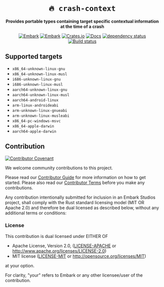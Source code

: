 <!-- Allow this file to not have a first line heading -->
<!-- markdownlint-disable-file MD041 -->

<!-- inline html -->
<!-- markdownlint-disable-file MD033 MD036 -->

<div align="center">

# `🔥 crash-context`

**Provides portable types containing target specific contextual information at the time of a crash**

[![Embark](https://img.shields.io/badge/embark-open%20source-blueviolet.svg)](https://embark.dev)
[![Embark](https://img.shields.io/badge/discord-ark-%237289da.svg?logo=discord)](https://discord.gg/dAuKfZS)
[![Crates.io](https://img.shields.io/crates/v/crash-context.svg)](https://crates.io/crates/crash-context)
[![Docs](https://docs.rs/crash-context/badge.svg)](https://docs.rs/crash-context)
[![dependency status](https://deps.rs/repo/github/EmbarkStudios/crash-handling/status.svg)](https://deps.rs/repo/github/EmbarkStudios/crash-handling)
[![Build status](https://github.com/EmbarkStudios/crash-handling/workflows/CI/badge.svg)](https://github.com/EmbarkStudios/crash-handling/actions)

</div>

## Supported targets

- `x86_64-unknown-linux-gnu`
- `x86_64-unknown-linux-musl`
- `i686-unknown-linux-gnu`
- `i686-unknown-linux-musl`
- `aarch64-unknown-linux-gnu`
- `aarch64-unknown-linux-musl`
- `aarch64-android-linux`
- `arm-linux-androideabi`
- `arm-unknown-linux-gnueabi`
- `arm-unknown-linux-musleabi`
- `x86_64-pc-windows-msvc`
- `x86_64-apple-darwin`
- `aarch64-apple-darwin`

## Contribution

[![Contributor Covenant](https://img.shields.io/badge/contributor%20covenant-v1.4-ff69b4.svg)](CODE_OF_CONDUCT.md)

We welcome community contributions to this project.

Please read our [Contributor Guide](../CONTRIBUTING.md) for more information on how to get started.
Please also read our [Contributor Terms](../CONTRIBUTING.md#contributor-terms) before you make any contributions.

Any contribution intentionally submitted for inclusion in an Embark Studios project, shall comply with the Rust standard licensing model (MIT OR Apache 2.0) and therefore be dual licensed as described below, without any additional terms or conditions:

### License

This contribution is dual licensed under EITHER OF

- Apache License, Version 2.0, ([LICENSE-APACHE](LICENSE-APACHE) or <http://www.apache.org/licenses/LICENSE-2.0>)
- MIT license ([LICENSE-MIT](LICENSE-MIT) or <http://opensource.org/licenses/MIT>)

at your option.

For clarity, "your" refers to Embark or any other licensee/user of the contribution.
